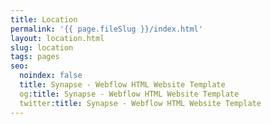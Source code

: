 ```yaml
---
title: Location
permalink: '{{ page.fileSlug }}/index.html'
layout: location.html
slug: location
tags: pages
seo:
  noindex: false
  title: Synapse - Webflow HTML Website Template
  og:title: Synapse - Webflow HTML Website Template
  twitter:title: Synapse - Webflow HTML Website Template
---
```



